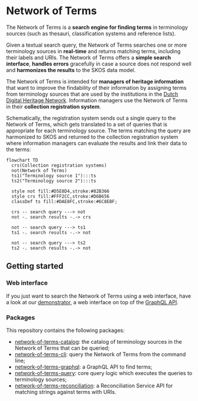 # Network of Terms

The Network of Terms is a **search engine for finding terms** in terminology sources (such as thesauri, classification
systems and reference lists).

Given a textual search query, the Network of Terms searches one or more terminology sources in
**real-time** and returns matching terms, including their labels and URIs. The Network of Terms offers a **simple search
interface**, **handles errors** gracefully in case a source does not respond well and **harmonizes the results** to the
SKOS data model.

The Network of Terms is intended for **managers of heritage information** that want to improve the findability of their
information by assigning terms from terminology sources that are used by the institutions in
the [Dutch Digital Heritage Network](https://netwerkdigitaalerfgoed.nl). Information managers use the Network of Terms
in their **collection registration system**.

Schematically, the registration system sends out a single query to the Network of Terms, which gets translated to a set
of queries that is appropriate for each terminology source. The terms matching the query are harmonized to SKOS and
returned to the collection registration system where information managers can evaluate the results and link their
data to the terms:

```mermaid
flowchart TD
  crs(Collection registration systems)
  not(Network of Terms)
  ts1("Terminology source 1"):::ts
  ts2("Terminology source 2"):::ts

  style not fill:#D5E8D4,stroke:#82B366
  style crs fill:#FFF2CC,stroke:#D6B656  
  classDef ts fill:#DAE8FC,stroke:#6C8EBF;
  
  crs -- search query ---> not
  not -. search results -.-> crs
   
  not -- search query ---> ts1
  ts1 -. search results -.-> not
  
  not -- search query ---> ts2
  ts2 -. search results -.-> not
```

## Getting started

### Web interface

If you just want to search the Network of Terms using a web interface, have a look at our
[demonstrator](https://termennetwerk.netwerkdigitaalerfgoed.nl), a web interface on top of the
[GraphQL API](packages/network-of-terms-graphql/).

### Packages

This repository contains the following packages:

- [network-of-terms-catalog](packages/network-of-terms-catalog): the catalog of terminology sources in the Network of
  Terms that can be queried;
- [network-of-terms-cli](packages/network-of-terms-cli): query the Network of Terms from the command line;
- [network-of-terms-graphql](packages/network-of-terms-graphql): a GraphQL API to find terms;
- [network-of-terms-query](packages/network-of-terms-query): core query logic which executes the queries to terminology
  sources;
- [network-of-terms-reconciliation](packages/network-of-terms-reconciliation): a Reconciliation Service API for matching
  strings against terms with URIs.
